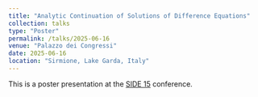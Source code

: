 ```yaml
---
title: "Analytic Continuation of Solutions of Difference Equations"
collection: talks
type: "Poster"
permalink: /talks/2025-06-16
venue: "Palazzo dei Congressi"
date: 2025-06-16
location: "Sirmione, Lake Garda, Italy"
---
```

This is a poster presentation at the [SIDE 15](https://side15.unimi.it/venue/) conference.
